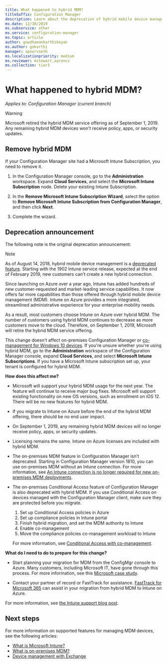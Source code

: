 ```yaml
---
title: What happened to hybrid MDM?
titleSuffix: Configuration Manager
description: Learn about the deprecation of hybrid mobile device management (MDM) in Configuration Manager
ms.date: 12/30/2019
ms.subservice: other
ms.service: configuration-manager
ms.topic: article
author: gowdhamankarthikeyan
ms.author: gokarthi
manager: apoorvseth
ms.localizationpriority: medium
ms.reviewer: mstewart,aaroncz 
ms.collection: tier3
---
```


# What happened to hybrid MDM?

*Applies to: Configuration Manager (current branch)*

> [!WARNING]
> Microsoft retired the hybrid MDM service offering as of September 1, 2019. Any remaining hybrid MDM devices won't receive policy, apps, or security updates.

## Remove hybrid MDM

If your Configuration Manager site had a Microsoft Intune Subscription, you need to remove it.

1. In the Configuration Manager console, go to the **Administration** workspace. Expand **Cloud Services**, and select the **Microsoft Intune Subscription** node. Delete your existing Intune Subscription.

1. In the **Remove Microsoft Intune Subscription Wizard**, select the option to **Remove Microsoft Intune Subscription from Configuration Manager**, and then click **Next**.

1. Complete the wizard.

## Deprecation announcement

The following note is the original deprecation announcement:

> [!NOTE]  
> As of August 14, 2018, hybrid mobile device management is a [deprecated feature](../../core/plan-design/changes/deprecated/removed-and-deprecated-cmfeatures.md). Starting with the 1902 Intune service release, expected at the end of February 2019, new customers can't create a new hybrid connection.
> <!--Intune feature 2683117-->  
> Since launching on Azure over a year ago, Intune has added hundreds of new customer-requested and market-leading service capabilities. It now offers far more capabilities than those offered through hybrid mobile device management (MDM). Intune on Azure provides a more integrated, streamlined administrative experience for your enterprise mobility needs.
>
> As a result, most customers choose Intune on Azure over hybrid MDM. The number of customers using hybrid MDM continues to decrease as more customers move to the cloud. Therefore, on September 1, 2019, Microsoft will retire the hybrid MDM service offering.
>
> This change doesn't affect on-premises Configuration Manager or [co-management for Windows 10 devices](../../comanage/overview.md). If you're unsure whether you're using hybrid MDM, go to the **Administration** workspace of the Configuration Manager console, expand **Cloud Services**, and select **Microsoft Intune Subscriptions**. If you have a Microsoft Intune subscription set up, your tenant is configured for hybrid MDM.
>
> **How does this affect me?**
>
> - Microsoft will support your hybrid MDM usage for the next year. The feature will continue to receive major bug fixes. Microsoft will support existing functionality on new OS versions, such as enrollment on iOS 12. There will be no new features for hybrid MDM.  
>
> - If you migrate to Intune on Azure before the end of the hybrid MDM offering, there should be no end user impact.  
>
> - On September 1, 2019, any remaining hybrid MDM devices will no longer receive policy, apps, or security updates.  
>
> - Licensing remains the same. Intune on Azure licenses are included with hybrid MDM.  
>
> - The on-premises MDM feature in Configuration Manager isn't deprecated. Starting in Configuration Manager version 1810, you can use on-premises MDM without an Intune connection. For more information, see [An Intune connection is no longer required for new on-premises MDM deployments](../../core/plan-design/changes/whats-new-in-version-1810.md#bkmk_opmdm).
>
> - The on-premises Conditional Access feature of Configuration Manager is also deprecated with hybrid MDM. If you use Conditional Access on devices managed with the Configuration Manager client, make sure they are protected before you migrate.
>     1. Set up Conditional Access policies in Azure
>     2. Set up compliance policies in Intune portal
>     3. Finish hybrid migration, and set the MDM authority to Intune
>     4. Enable co-management
>     5. Move the compliance policies co-management workload to Intune
>
>     For more information, see [Conditional Access with co-management](../../comanage/quickstart-conditional-access.md).
>
> **What do I need to do to prepare for this change?**
>
> - Start planning your migration for MDM from the ConfigMgr console to Azure. Many customers, including Microsoft IT, have gone through this process. For more information, see this [Microsoft case study](https://aka.ms/Intune_MSFT).  
>
> - Contact your partner of record or FastTrack for assistance. [FastTrack for Microsoft 365](https://aka.ms/hybrid_fasttrack) can assist in your migration from hybrid MDM to Intune on Azure.
>
> For more information, see [the Intune support blog post](https://aka.ms/hybrid_notification).

## Next steps

For more information on supported features for managing MDM devices, see the following articles:

- [What is Microsoft Intune?](/mem/intune/fundamentals/what-is-intune)
- [What is on-premises MDM?](manage-mobile-devices-with-on-premises-infrastructure.md)
- [Device management with Exchange](../deploy-use/manage-mobile-devices-with-exchange-activesync.md)